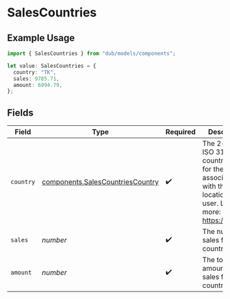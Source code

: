 # SalesCountries

## Example Usage

```typescript
import { SalesCountries } from "dub/models/components";

let value: SalesCountries = {
  country: "TK",
  sales: 9785.71,
  amount: 6994.79,
};
```

## Fields

| Field                                                                                                                       | Type                                                                                                                        | Required                                                                                                                    | Description                                                                                                                 |
| --------------------------------------------------------------------------------------------------------------------------- | --------------------------------------------------------------------------------------------------------------------------- | --------------------------------------------------------------------------------------------------------------------------- | --------------------------------------------------------------------------------------------------------------------------- |
| `country`                                                                                                                   | [components.SalesCountriesCountry](../../models/components/salescountriescountry.md)                                        | :heavy_check_mark:                                                                                                          | The 2-letter ISO 3166-1 country code for the country associated with the location of the user. Learn more: https://d.to/geo |
| `sales`                                                                                                                     | *number*                                                                                                                    | :heavy_check_mark:                                                                                                          | The number of sales from this country                                                                                       |
| `amount`                                                                                                                    | *number*                                                                                                                    | :heavy_check_mark:                                                                                                          | The total amount of sales from this country                                                                                 |